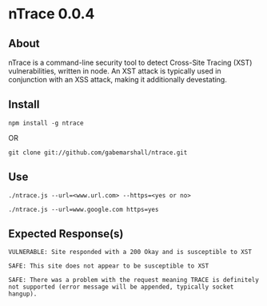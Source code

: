 nTrace 0.0.4
======

About
-------

nTrace is a command-line security tool to detect Cross-Site Tracing (XST) vulnerabilities, written in node. An XST attack is typically used in conjunction with an XSS attack, making it additionally devestating.

Install
-------

```
npm install -g ntrace
```
OR
```
git clone git://github.com/gabemarshall/ntrace.git
```

Use
-------
```
./ntrace.js --url=<www.url.com> --https=<yes or no>

./ntrace.js --url=www.google.com https=yes
```

Expected Response(s)
-------
```
VULNERABLE: Site responded with a 200 Okay and is susceptible to XST
```
```
SAFE: This site does not appear to be susceptible to XST
```
```
SAFE: There was a problem with the request meaning TRACE is definitely not supported (error message will be appended, typically socket hangup).
```